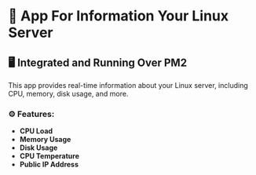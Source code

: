 # 🚀 App For Information Your Linux Server

## 🖥️ Integrated and Running Over PM2

This app provides real-time information about your Linux server, including CPU, memory, disk usage, and more.

### ⚙️ Features:

- **CPU Load**
- **Memory Usage**
- **Disk Usage**
- **CPU Temperature**
- **Public IP Address**

